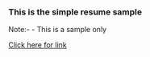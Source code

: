 ### This is the simple resume sample 
Note:-
    - This is a sample only



    
[Click here for link](https://sssonu.github.io/My-resume/)    
